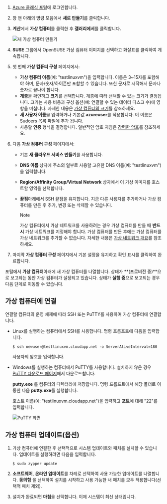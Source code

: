 1. [Azure 클래식 포털](http://manage.windowsazure.com)에 로그인합니다.  
2. 창 맨 아래의 명령 모음에서 **새로 만들기**를 클릭합니다.
3. **계산**에서 **가상 컴퓨터**를 클릭한 후 **갤러리에서**를 클릭합니다.
   
    ![새 가상 컴퓨터 만들기][Image1]
4. **SUSE** 그룹에서 OpenSUSE 가상 컴퓨터 이미지를 선택하고 화살표를 클릭하여 계속합니다.
5. 첫 번째 **가상 컴퓨터 구성** 페이지에서:
   
   * **가상 컴퓨터 이름**(예: "testlinuxvm")을 입력합니다. 이름은 3~15자를 포함해야 하며, 문자/숫자/하이픈만 포함할 수 있습니다. 또한 문자로 시작해서 문자나 숫자로 끝나야 합니다.
   * **계층**을 확인하고 **크기**를 선택합니다. 계층에 따라 선택할 수 있는 크기가 결정됩니다. 크기는 사용 비용과 구성 옵션(예: 연결할 수 있는 데이터 디스크 수)에 영향을 미칩니다. 자세한 내용은 [가상 컴퓨터의 크기](../articles/virtual-machines/linux/sizes.md?toc=%2fazure%2fvirtual-machines%2flinux%2ftoc.json)를 참조하세요.
   * **새 사용자 이름**을 입력하거나 기본값 **azureuser**를 적용합니다. 이 이름은 Sudoers 목록 파일에 추가 됩니다.
   * 사용할 **인증** 형식을 결정합니다. 일반적인 암호 지침은 [강력한 암호](http://msdn.microsoft.com/library/ms161962.aspx)를 참조하세요.
6. 다음 **가상 컴퓨터 구성** 페이지에서:
   
   * 기본 **새 클라우드 서비스 만들기**를 사용합니다.
   * **DNS 이름** 상자에 주소의 일부로 사용할 고유한 DNS 이름(예: "testlinuxvm")을 입력합니다.
   * **Region/Affinity Group/Virtual Network** 상자에서 이 가상 이미지를 호스트할 영역을 선택합니다.
   * **끝점**아래에서 SSH 끝점을 유지합니다. 지금 다른 사용자를 추가하거나 가상 컴퓨터를 만든 후 추가, 변경 또는 삭제할 수 있습니다.
     
     > [!NOTE]
     > 가상 컴퓨터에서 가상 네트워크를 사용하려는 경우 가상 컴퓨터를 만들 때 **반드시** 가상 네트워크를 지정해야 합니다. 가상 컴퓨터를 만든 후에는 가상 컴퓨터를 가상 네트워크를 추가할 수 없습니다. 자세한 내용은 [가상 네트워크 개요](../articles/virtual-network/virtual-networks-overview.md)를 참조하세요.
     > 
     > 
7. 마지막 **가상 컴퓨터 구성** 페이지에서 기본 설정을 유지하고 확인 표시를 클릭하여 완료합니다.

포털에서 **가상 컴퓨터**아래에 새 가상 컴퓨터를 나열합니다. 상태가 **(프로비전 중)**으로 보고되는 동안 가상 컴퓨터가 설정되고 있습니다. 상태가 **실행 중**으로 보고되는 경우 다음 단계로 이동할 수 있습니다.

## <a name="connect-to-the-virtual-machine"></a>가상 컴퓨터에 연결
연결할 컴퓨터의 운영 체제에 따라 SSH 또는 PuTTY를 사용하여 가상 컴퓨터에 연결합니다.

* Linux를 실행하는 컴퓨터에서 SSH를 사용합니다. 명령 프롬프트에 다음을 입력합니다.
  
    `$ ssh newuser@testlinuxvm.cloudapp.net -o ServerAliveInterval=180`
  
    사용자의 암호를 입력합니다.
* Windows를 실행하는 컴퓨터에서 PuTTY를 사용합니다. 설치하지 않은 경우 [PuTTY 다운로드 페이지][PuTTYDownload]에서 다운로드합니다.
  
    **putty.exe** 를 컴퓨터의 디렉터리에 저장합니다. 명령 프롬프트에서 해당 폴더로 이동한 다음 **putty.exe**를 실행합니다.
  
    호스트 이름(예: "testlinuxvm.cloudapp.net")을 입력하고 **포트**에 대해 "22"를 입력합니다.
  
    ![PuTTY 화면][Image6]  

## <a name="update-the-virtual-machine-optional"></a>가상 컴퓨터 업데이트(옵션)
1. 가상 컴퓨터에 연결한 후 선택적으로 시스템 업데이트와 패치를 설치할 수 있습니다. 업데이트를 실행하려면 다음을 입력합니다.
   
    `$ sudo zypper update`
2. **소프트웨어**, **온라인 업데이트**를 차례로 선택하여 사용 가능한 업데이트를 나열합니다. **동의함** 을 선택하여 설치를 시작하고 사용 가능한 새 패치를 모두 적용합니다(선택적 패치 제외).
3. 설치가 완료되면 **마침**을 선택합니다.  이제 시스템이 최신 상태입니다.

[PuTTYDownload]: http://www.puttyssh.org/download.html

[Image1]: ./media/create-and-configure-opensuse-vm-in-portal/CreateVM.png

[Image6]: ./media/create-and-configure-opensuse-vm-in-portal/putty.png

